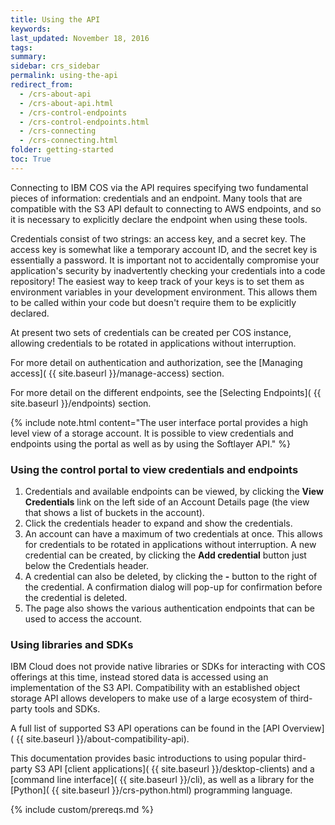 ```yaml
---
title: Using the API
keywords: 
last_updated: November 18, 2016
tags:
summary: 
sidebar: crs_sidebar
permalink: using-the-api
redirect_from:
  - /crs-about-api
  - /crs-about-api.html
  - /crs-control-endpoints
  - /crs-control-endpoints.html
  - /crs-connecting
  - /crs-connecting.html
folder: getting-started
toc: True
---
```


Connecting to IBM COS via the API requires specifying two fundamental pieces of information: credentials and an endpoint. Many tools that are compatible with the S3 API default to connecting to AWS endpoints, and so it is necessary to explicitly declare the endpoint when using these tools.

Credentials consist of two strings: an access key, and a secret key.  The access key is somewhat like a temporary account ID, and the secret key is essentially a password.  It is important not to accidentally compromise your application's security by inadvertently checking your credentials into a code repository! The easiest way to keep track of your keys is to set them as environment variables in your development environment.  This allows them to be called within your code but doesn't require them to be explicitly declared.

At present two sets of credentials can be created per COS instance, allowing credentials to be rotated in applications without interruption.

For more detail on authentication and authorization, see the [Managing access]( {{ site.baseurl }}/manage-access) section.

For more detail on the different endpoints, see the [Selecting Endpoints]( {{ site.baseurl }}/endpoints) section.


{% include note.html content="The user interface portal provides a high level view of a storage account.  It is possible to view credentials and endpoints using the portal as well as by using the Softlayer API." %}

### Using the control portal to view credentials and endpoints
1. Credentials and available endpoints can be viewed, by clicking the  **View Credentials** link on the left side of an Account Details page (the view that shows a list of buckets in the account).
2. Click the credentials header to expand and show the credentials.
3. An account can have a maximum of two credentials at once. This allows for credentials to be rotated in applications without interruption. A new credential can be created, by clicking the **Add credential** button just below the Credentials header.
4. A credential can also be deleted, by clicking the **-** button to the right of the credential. A confirmation dialog will pop-up for confirmation before the credential is deleted.
5. The page also shows the various authentication endpoints that can be used to access the account. 

### Using libraries and SDKs

IBM Cloud does not provide native libraries or SDKs for interacting with COS offerings at this time, instead stored data is accessed using an implementation of the S3 API. Compatibility with an established object storage API allows developers to make use of a large ecosystem of third-party tools and SDKs.  

A full list of supported S3 API operations can be found in the [API Overview]( {{ site.baseurl }}/about-compatibility-api).

This documentation provides basic introductions to using popular third-party S3 API [client applications]( {{ site.baseurl }}/desktop-clients) and a [command line interface]( {{ site.baseurl }}/cli), as well as a library for the [Python]( {{ site.baseurl }}/crs-python.html) programming language. 

{% include custom/prereqs.md %}
 

